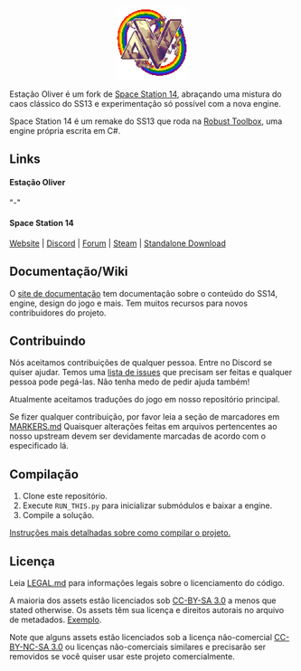 <p align="center"> <img alt="Estação Oliver Logo" width="128" height="128" src="https://raw.githubusercontent.com/DeltaV-Station/Delta-v/master/Resources/Textures/Logo/logo.png" /></p>
<!---<p align="center"> <img alt="Estação Oliver Banner" width="512" height="126" src="https://raw.githubusercontent.com/DeltaV-Station/Delta-v/master/Resources/Textures/Logo/banner.png" /></p>-->

Estação Oliver é um fork de [Space Station 14](https://github.com/space-wizards/space-station-14), abraçando uma mistura do caos clássico do SS13 e experimentação só possível com a nova engine.

Space Station 14 é um remake do SS13 que roda na [Robust Toolbox](https://github.com/space-wizards/RobustToolbox), uma engine própria escrita em C#.

## Links

#### Estação Oliver
"-"

#### Space Station 14

[Website](https://spacestation14.io/) | [Discord](https://discord.ss14.io/) | [Forum](https://forum.spacestation14.io/) | [Steam](https://store.steampowered.com/app/1255460/Space_Station_14/) | [Standalone Download](https://spacestation14.io/about/nightlies/)

## Documentação/Wiki

O [site de documentação](https://docs.spacestation14.io/) tem documentação sobre o conteúdo do SS14, engine, design do jogo e mais. Tem muitos recursos para novos contribuidores do projeto.

## Contribuindo

Nós aceitamos contribuições de qualquer pessoa. Entre no Discord se quiser ajudar. Temos uma [lista de issues](https://github.com/Estacao-Oliver/Estacao-Oliver/issues) que precisam ser feitas e qualquer pessoa pode pegá-las. Não tenha medo de pedir ajuda também!

Atualmente aceitamos traduções do jogo em nosso repositório principal. 

Se fizer qualquer contribuição, por favor leia a seção de marcadores em [MARKERS.md](https://github.com/Estacao-Oliver/Estacao-Oliver/blob/master/MARKERS.md)
Quaisquer alterações feitas em arquivos pertencentes ao nosso upstream devem ser devidamente marcadas de acordo com o especificado lá.

## Compilação

1. Clone este repositório.
2. Execute `RUN_THIS.py` para inicializar submódulos e baixar a engine.
3. Compile a solução.

[Instruções mais detalhadas sobre como compilar o projeto.](https://docs.spacestation14.com/en/general-development/setup.html)

## Licença

Leia [LEGAL.md](/LEGAL.md) para informações legais sobre o licenciamento do código.

A maioria dos assets estão licenciados sob [CC-BY-SA 3.0](https://creativecommons.org/licenses/by-sa/3.0/) a menos que stated otherwise. Os assets têm sua licença e direitos autorais no arquivo de metadados. [Exemplo](https://github.com/Estacao-Oliver/Estacao-Oliver/blob/master/Resources/Textures/Objects/Tools/crowbar.rsi/meta.json).

Note que alguns assets estão licenciados sob a licença não-comercial [CC-BY-NC-SA 3.0](https://creativecommons.org/licenses/by-nc-sa/3.0/) ou licenças não-comerciais similares e precisarão ser removidos se você quiser usar este projeto comercialmente.